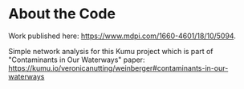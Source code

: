 # About the Code

Work published here: https://www.mdpi.com/1660-4601/18/10/5094.

Simple network analysis for this Kumu project which is part of "Contaminants in Our Waterways" paper:
https://kumu.io/veronicanutting/weinberger#contaminants-in-our-waterways
